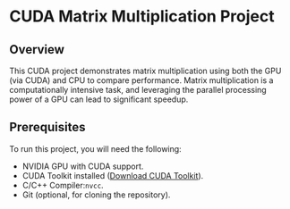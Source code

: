 # CUDA Matrix Multiplication Project

## Overview

This CUDA project demonstrates matrix multiplication using both the GPU (via CUDA) and CPU to compare performance. Matrix multiplication is a computationally intensive task, and leveraging the parallel processing power of a GPU can lead to significant speedup.

## Prerequisites

To run this project, you will need the following:

- NVIDIA GPU with CUDA support.
- CUDA Toolkit installed ([Download CUDA Toolkit](https://developer.nvidia.com/cuda-downloads)).
- C/C++ Compiler:`nvcc`.
- Git (optional, for cloning the repository).

